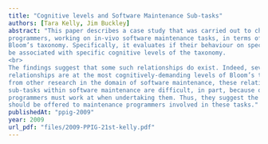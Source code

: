 ```yaml
---
title: "Cognitive levels and Software Maintenance Sub-tasks"
authors: [Tara Kelly, Jim Buckley]
abstract: "This paper describes a case study that was carried out to characterize the behaviour of professional
programmers, working on in-vivo software maintenance tasks, in terms of the cognitive levels of
Bloom’s taxonomy. Specifically, it evaluates if their behaviour on specific maintenance sub-tasks can
be associated with specific cognitive levels of the taxonomy.
<br>
The findings suggest that some such relationships do exist. Indeed, several of the identified
relationships are at the most cognitively-demanding levels of Bloom’s taxonomy. Allied with reports
from other research in the domain of software maintenance, these relationships suggest that difficult
sub-tasks within software maintenance are difficult, in part, because of the cognitive levels that
programmers must work at when undertaking them. Thus, they suggest the nature of the support that
should be offered to maintenance programmers involved in these tasks."
publishedAt: "ppig-2009"
year: 2009
url_pdf: "files/2009-PPIG-21st-kelly.pdf"
---
```

